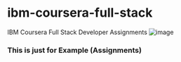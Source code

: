 # ibm-coursera-full-stack

IBM Coursera Full Stack Developer Assignments
![image](https://user-images.githubusercontent.com/87710112/220366031-c64d643c-8fa1-4493-bbf7-119a131e1a88.png)

### This is just for Example (Assignments)
